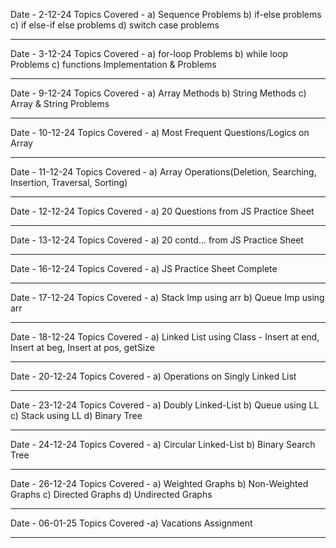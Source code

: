 Date - 2-12-24
Topics Covered - a) Sequence Problems b) if-else problems c) if else-if else problems d) switch case problems

-------------

Date - 3-12-24
Topics Covered - a) for-loop Problems b) while loop Problems c) functions Implementation & Problems

-------------

Date - 9-12-24
Topics Covered - a) Array Methods b) String Methods c) Array & String Problems

-------------

Date - 10-12-24
Topics Covered - a) Most Frequent Questions/Logics on Array

-------------

Date - 11-12-24
Topics Covered - a) Array Operations(Deletion, Searching, Insertion, Traversal, Sorting)

-------------

Date - 12-12-24
Topics Covered - a) 20 Questions from JS Practice Sheet

-------------

Date - 13-12-24
Topics Covered - a) 20 contd... from JS Practice Sheet

-------------

Date - 16-12-24
Topics Covered - a) JS Practice Sheet Complete

-------------

Date - 17-12-24
Topics Covered - a) Stack Imp using arr b) Queue Imp using arr

-------------

Date - 18-12-24
Topics Covered - a) Linked List using Class - Insert at end, Insert at beg, Insert at pos, getSize

-------------

Date - 20-12-24
Topics Covered - a) Operations on Singly Linked List

-------------

Date - 23-12-24
Topics Covered - a) Doubly Linked-List b) Queue using LL c) Stack using LL d) Binary Tree

-------------

Date - 24-12-24
Topics Covered - a) Circular Linked-List b) Binary Search Tree

-------------

Date - 26-12-24
Topics Covered - a) Weighted Graphs b) Non-Weighted Graphs c) Directed Graphs d) Undirected Graphs

-------------

Date - 06-01-25
Topics Covered -a) Vacations Assignment

-------------

